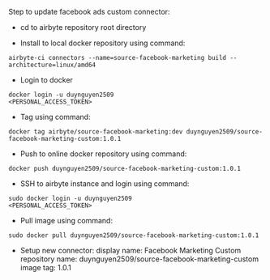 Step to update facebook ads custom connector:

- cd to airbyte repository root directory

- Install to local docker repository using command: 
```
airbyte-ci connectors --name=source-facebook-marketing build --architecture=linux/amd64
```

- Login to docker
```
docker login -u duynguyen2509
<PERSONAL_ACCESS_TOKEN>
```

- Tag using command:
```
docker tag airbyte/source-facebook-marketing:dev duynguyen2509/source-facebook-marketing-custom:1.0.1
```

- Push to online docker repository using command:
```
docker push duynguyen2509/source-facebook-marketing-custom:1.0.1
```

- SSH to airbyte instance and login using command:
```
sudo docker login -u duynguyen2509
<PERSONAL_ACCESS_TOKEN>
```

- Pull image using command:
```
sudo docker pull duynguyen2509/source-facebook-marketing-custom:1.0.1
```

- Setup new connector:
display name: Facebook Marketing Custom
repository name: duynguyen2509/source-facebook-marketing-custom
image tag: 1.0.1